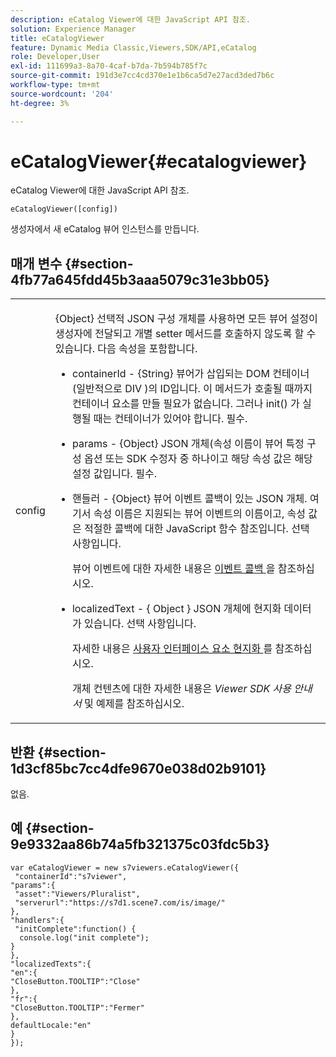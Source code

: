 ```yaml
---
description: eCatalog Viewer에 대한 JavaScript API 참조.
solution: Experience Manager
title: eCatalogViewer
feature: Dynamic Media Classic,Viewers,SDK/API,eCatalog
role: Developer,User
exl-id: 111699a3-8a70-4caf-b7da-7b594b785f7c
source-git-commit: 191d3e7cc4cd370e1e1b6ca5d7e27acd3ded7b6c
workflow-type: tm+mt
source-wordcount: '204'
ht-degree: 3%

---
```


# eCatalogViewer{#ecatalogviewer}

eCatalog Viewer에 대한 JavaScript API 참조.

`eCatalogViewer([config])`

생성자에서 새 eCatalog 뷰어 인스턴스를 만듭니다.

## 매개 변수 {#section-4fb77a645fdd45b3aaa5079c31e3bb05}

<table id="table_896DFF34A68A403DB93A6D597461A573"> 
 <tbody> 
  <tr> 
   <td colname="col1"> <p> <span class="codeph"> <span class="varname"> config  </span> </span> </p> </td> 
   <td colname="col2"> <p> <span class="codeph"> {Object}  </span> 선택적 JSON 구성 개체를 사용하면 모든 뷰어 설정이 생성자에 전달되고 개별 setter 메서드를 호출하지 않도록 할 수 있습니다. 다음 속성을 포함합니다. </p> <p> 
     <ul id="ul_266C711E8E75471E90C15F39A96A142F"> 
      <li id="li_71857BBD652243A094E936C2C8EA9702"> <p> <span class="codeph"> containerId  </span> -  <span class="codeph"> {String}  </span> 뷰어가 삽입되는 DOM 컨테이너(일반적으로  <span class="codeph"> DIV </span>)의 ID입니다. 이 메서드가 호출될 때까지 컨테이너 요소를 만들 필요가 없습니다. 그러나 <span class="codeph"> init() </span> 가 실행될 때는 컨테이너가 있어야 합니다. 필수. </p> </li> 
      <li id="li_3D28979F04274AC9B507B33D4275FC3A"> <p> <span class="codeph"> params  </span> -  <span class="codeph"> {Object}  </span> JSON 개체(속성 이름이 뷰어 특정 구성 옵션 또는 SDK 수정자 중 하나이고 해당 속성 값은 해당 설정 값입니다. 필수. </p> </li> 
      <li id="li_A40AC2167575415FB3383D070E27B9AB"> <p> <span class="codeph"> 핸들러  </span> -  <span class="codeph"> {Object}  </span> 뷰어 이벤트 콜백이 있는 JSON 개체. 여기서 속성 이름은 지원되는 뷰어 이벤트의 이름이고, 속성 값은 적절한 콜백에 대한 JavaScript 함수 참조입니다. 선택 사항입니다. </p> <p>뷰어 이벤트에 대한 자세한 내용은 <a href="../../../c-html5-s7-aem-asset-viewers/c-html5-20-ecatalog-viewer-about/c-html5-20-ecatalog-viewer-event-callbacks.md#concept-0bf5ff877043468db58ac62a92d002b6" format="dita" scope="local"> 이벤트 콜백 </a> 을 참조하십시오. </p> </li> 
      <li id="li_FE5B330E98834CB08C16FCA694F31BE3"> <p> <span class="codeph"> localizedText  </span> - {  <span class="codeph"> Object  </span>} JSON 개체에 현지화 데이터가 있습니다. 선택 사항입니다. </p> <p>자세한 내용은 <a href="../../../c-html5-s7-aem-asset-viewers/c-html5-20-ecatalog-viewer-about/c-html5-20-ecatalog-viewer-localization.md#concept-cbfc39344c494eb7b9f6a272cff0cc74" format="dita" scope="local"> 사용자 인터페이스 요소 현지화 </a> 를 참조하십시오. </p> <p>개체 컨텐츠에 대한 자세한 내용은 <i>Viewer SDK 사용 안내서</i> 및 예제를 참조하십시오. </p> </li> 
     </ul> </p> </td> 
  </tr> 
 </tbody> 
</table>

## 반환 {#section-1d3cf85bc7cc4dfe9670e038d02b9101}

없음.

## 예 {#section-9e9332aa86b74a5fb321375c03fdc5b3}

```
var eCatalogViewer = new s7viewers.eCatalogViewer({ 
 "containerId":"s7viewer", 
"params":{ 
 "asset":"Viewers/Pluralist", 
 "serverurl":"https://s7d1.scene7.com/is/image/" 
}, 
"handlers":{ 
 "initComplete":function() { 
  console.log("init complete"); 
} 
}, 
"localizedTexts":{ 
"en":{ 
"CloseButton.TOOLTIP":"Close" 
}, 
"fr":{ 
"CloseButton.TOOLTIP":"Fermer" 
}, 
defaultLocale:"en" 
} 
});
```

